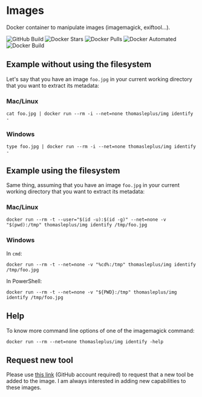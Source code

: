 # Images

Docker container to manipulate images (imagemagick, exiftool...).

![GitHub Build](https://img.shields.io/github/workflow/status/thomasleplus/docker-img/Docker%20Image%20CI)
![Docker Stars](https://img.shields.io/docker/stars/thomasleplus/img)
![Docker Pulls](https://img.shields.io/docker/pulls/thomasleplus/img)
![Docker Automated](https://img.shields.io/docker/cloud/automated/thomasleplus/img)
![Docker Build](https://img.shields.io/docker/cloud/build/thomasleplus/img)

## Example without using the filesystem

Let's say that you have an image `foo.jpg` in your current working directory that you want to extract its metadata:

### Mac/Linux

```
cat foo.jpg | docker run --rm -i --net=none thomasleplus/img identify -
```

### Windows

```
type foo.jpg | docker run --rm -i --net=none thomasleplus/img identify -
```

## Example using the filesystem

Same thing, assuming that you have an image `foo.jpg` in your current working directory that you want to extract its metadata:

### Mac/Linux

```
docker run --rm -t --user="$(id -u):$(id -g)" --net=none -v "$(pwd):/tmp" thomasleplus/img identify /tmp/foo.jpg
```

### Windows

In `cmd`:

```
docker run --rm -t --net=none -v "%cd%:/tmp" thomasleplus/img identify /tmp/foo.jpg
```

In PowerShell:

```
docker run --rm -t --net=none -v "${PWD}:/tmp" thomasleplus/img identify /tmp/foo.jpg
```

## Help

To know more command line options of one of the imagemagick command:

```
docker run --rm --net=none thomasleplus/img identify -help
```

## Request new tool

Please use [this link](https://github.com/thomasleplus/docker-img/issues/new?assignees=thomasleplus&labels=enhancement&template=feature_request.md&title=%5BFEAT%5D) (GitHub account required) to request that a new tool be added to the image. I am always interested in adding new capabilities to these images.
